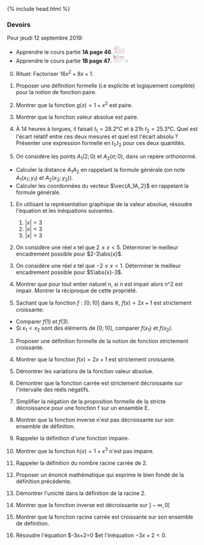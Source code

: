{% include head.html %}

### Devoirs

Pour jeudi 12 septembre 2019: 

* Apprendre le cours partie **1A page 46**. <img src="./assets/img/p46n1A.png" alt="Partie 1A page 46" height="20"/>
* Apprendre le cours partie **1B page 47**. <img src="./assets/img/p47n1B.png" alt="Partie 1B page 47" height="20"/>

0. Rituel: Factoriser $16x^2+8x+1$.

8. Proposer une définition formelle (i.e explicite et logiquement complète) pour la notion de fonction paire.

9. Montrer que la fonction $g(x) = 1+x^2$ est paire.

1. Montrer que la fonction valeur absolue est paire.
 
1. À 14 heures à lorgues, il faisait $t_1=28.2°C$ et à 21h $t_2=25.3$°C. Quel est l'écart relatif entre ces deux mesures et quel est l'écart absolu ? Présenter une expression formelle en $t_1$,$t_2$ pour ces deux quantités.

1. On considère les points $A_1(2;0)$ et $A_2(\pi;0)$, dans un repère orthonormé. 
  * Calculer la distance $A_1A_2$ en rappelant la formule générale (on note $A_1(x_1;y_1)$ et $A_2(x_2;y_2))$.
  * Calculer les coordonnées du vecteur $\vec{A_1A_2}$ en rappelant la formule générale.

1. En utilisant la représentation graphique de la valeur absolue, résoudre l'équation et les inéquations suivantes.
   1. $|x|=3$
   1. $|x|<3$
   1. $|x|>3$

1. On considère une réel $x$ tel que $2 \leq x <5$. Déterminer le meilleur encadrement possible pour $2-3\abs{x}$.

1. On considère une réel $x$ tel que $-2 \leq x <1$. Déterminer le meilleur encadrement possible pour $5\abs{x}-3$.

1. Montrer que pour tout entier naturel n, si n est impair alors n^2 est impair. Montrer la réciproque de cette propriété.

2. Sachant que la fonction $f:[0;10]$ dans $\mathbb{R}$, $f(x)=2x+1$ est strictement croissante:
  - Comparer $f(1)$ et $f(3)$.
  - Si $x_1 < x_2$ sont des éléments de $[0;10]$, comparer $f(x_1)$ et $f(x_2)$.

3. Proposer une définition formelle de la notion de fonction strictement croissante.

5. Montrer que la fonction $f(x)=2x+1$ est strictement croissante.

6. Démontrer les variations de la fonction valeur absolue.

6. Démontrer que la fonction carrée est strictement décroissante sur l'intervalle des rééls négatifs.

4. Simplifier la négation de la proposition formelle de la stricte décroissance pour une fonction f sur un ensemble E.

7. Montrer que la fonction inverse n'est pas décroissante sur son ensemble de définition.

10. Rappeler la définition d'une fonction impaire.

11. Montrer que la fonction $h(x)=1+x^3$ n'est pas impaire.

12. Rappeler la définition du nombre racine carrée de 2.

13. Proposer un énoncé mathématique qui exprime le bien fondé de la définition précédente.

14. Démontrer l'unicité dans la définition de la racine 2.

15. Montrer que la fonction inverse est décroissante sur $]-\infty, 0[$

16. Montrer que la fonction racine carrée est croissante sur son ensemble de définition.

17. Résoudre l'équation $-3x+2=0 $et l'inéquation $-3x+2 < 0$.
